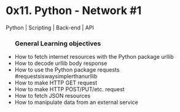 <h1>0x11. Python - Network #1</h1>
Python | Scripting | Back-end | API
<ul>
<h3>General Learning objectives</h3>
<li>How to fetch internet resources with the Python package urllib</li>
<li>How to decode urllib body response</li>
<li>How to use the Python package requests #requestsiswaysimplerthanurllib</li>
<li>How to make HTTP GET request</li>
<li>How to make HTTP POST/PUT/etc. request</li>
<li>How to fetch JSON resources</li>
<li>How to manipulate data from an external service</li>
</ul>
